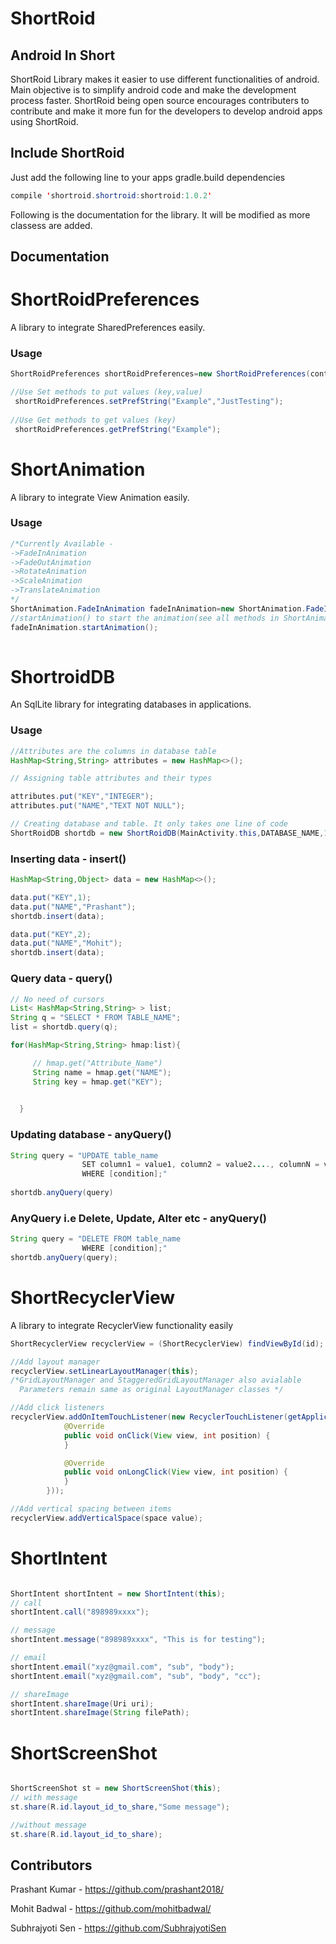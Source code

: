 # ShortRoid
## Android In Short

ShortRoid Library makes it easier to use different functionalities of android. Main objective is to simplify android code and make the development process faster.
ShortRoid being open source encourages contributers to contribute and make it more fun for the developers to develop android apps using ShortRoid.

## Include ShortRoid 
Just add the following line to your apps gradle.build dependencies

```java
compile 'shortroid.shortroid:shortroid:1.0.2'
```

Following is the documentation for the library. It will be modified as more classess are added.

## Documentation

# ShortRoidPreferences

A library to integrate SharedPreferences easily.

### Usage

```java 
ShortRoidPreferences shortRoidPreferences=new ShortRoidPreferences(context);

//Use Set methods to put values (key,value)
 shortRoidPreferences.setPrefString("Example","JustTesting");
 
//Use Get methods to get values (key) 
 shortRoidPreferences.getPrefString("Example");
```
# ShortAnimation

A library to integrate View Animation easily.

### Usage

```java
/*Currently Available -
->FadeInAnimation
->FadeOutAnimation
->RotateAnimation
->ScaleAnimation
->TranslateAnimation
*/
ShortAnimation.FadeInAnimation fadeInAnimation=new ShortAnimation.FadeInAnimation(view);
//startAnimation() to start the animation(see all methods in ShortAnimation.java)
fadeInAnimation.startAnimation();
       
```
# ShortroidDB

An SqlLite library for integrating databases in applications.

### Usage
```java
//Attributes are the columns in database table
HashMap<String,String> attributes = new HashMap<>();

// Assigning table attributes and their types

attributes.put("KEY","INTEGER");
attributes.put("NAME","TEXT NOT NULL");

// Creating database and table. It only takes one line of code
ShortRoidDB shortdb = new ShortRoidDB(MainActivity.this,DATABASE_NAME,1,TABLE_NAME,attributes);


```

### Inserting data - insert()
```java
HashMap<String,Object> data = new HashMap<>();

data.put("KEY",1);
data.put("NAME","Prashant");
shortdb.insert(data);

data.put("KEY",2);
data.put("NAME","Mohit");
shortdb.insert(data);
```
### Query data - query()
```java
// No need of cursors
List< HashMap<String,String> > list;
String q = "SELECT * FROM TABLE_NAME";
list = shortdb.query(q);

for(HashMap<String,String> hmap:list){

     // hmap.get("Attribute_Name")
     String name = hmap.get("NAME");
     String key = hmap.get("KEY");

    
  }
```
 
### Updating database - anyQuery()

```java
String query = "UPDATE table_name
                SET column1 = value1, column2 = value2...., columnN = valueN
                WHERE [condition];"
                
shortdb.anyQuery(query)
```

### AnyQuery i.e Delete, Update, Alter etc - anyQuery()
```java
String query = "DELETE FROM table_name
                WHERE [condition];"
shortdb.anyQuery(query);

```

# ShortRecyclerView

A library to integrate RecyclerView functionality easily

```java
ShortRecyclerView recyclerView = (ShortRecyclerView) findViewById(id);

//Add layout manager
recyclerView.setLinearLayoutManager(this);
/*GridLayoutManager and StaggeredGridLayoutManager also avialable
  Parameters remain same as original LayoutManager classes */

//Add click listeners
recyclerView.addOnItemTouchListener(new RecyclerTouchListener(getApplicationContext(), recyclerView, new ClickListener() {
            @Override
            public void onClick(View view, int position) {
            }

            @Override
            public void onLongClick(View view, int position) {
            }
        }));

//Add vertical spacing between items
recyclerView.addVerticalSpace(space value);

```
# ShortIntent

```java

ShortIntent shortIntent = new ShortIntent(this);
// call
shortIntent.call("898989xxxx");

// message
shortIntent.message("898989xxxx", "This is for testing");

// email
shortIntent.email("xyz@gmail.com", "sub", "body");
shortIntent.email("xyz@gmail.com", "sub", "body", "cc");

// shareImage
shortIntent.shareImage(Uri uri);
shortIntent.shareImage(String filePath);
```

# ShortScreenShot
```java

ShortScreenShot st = new ShortScreenShot(this);
// with message
st.share(R.id.layout_id_to_share,"Some message");

//without message
st.share(R.id.layout_id_to_share);

```


## Contributors
Prashant Kumar  - https://github.com/prashant2018/ 

Mohit Badwal    - https://github.com/mohitbadwal/

Subhrajyoti Sen - https://github.com/SubhrajyotiSen

